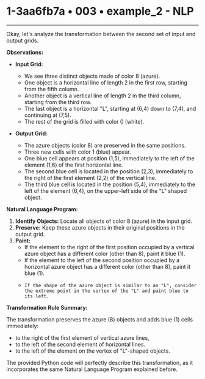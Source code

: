 # 1-3aa6fb7a • 003 • example_2 - NLP

---
Okay, let's analyze the transformation between the second set of input and output grids.

**Observations:**

*   **Input Grid:**
    *   We see three distinct objects made of color 8 (azure).
    *   One object is a horizontal line of length 2 in the first row, starting from the fifth column.
    *   Another object is a vertical line of length 2 in the third column, starting from the third row.
    *   The last object is a horizontal "L", starting at (6,4) down to (7,4), and continuing at (7,5).
    *   The rest of the grid is filled with color 0 (white).

*   **Output Grid:**
    *   The azure objects (color 8) are preserved in the same positions.
    *   Three new cells with color 1 (blue) appear.
    *    One blue cell appears at position (1,5), immediately to the left of the element (1,6) of the first horizontal line.
    *    The second blue cell is located in the position (2,3), immediately to the right of the first element (2,2) of the vertical line.
    *    The third blue cell is located in the position (5,4), immediately to the left of the element (6,4), on the upper-left side of the "L" shaped object.

**Natural Language Program:**

1.  **Identify Objects:** Locate all objects of color 8 (azure) in the input grid.
2.  **Preserve:** Keep these azure objects in their original positions in the output grid.
3. **Paint:**
    *    If the element to the right of the first position occupied by a vertical azure object has a different color (other than 8), paint it blue (1).
    *    If the element to the left of the second position occupied by a horizontal azure object has a different color (other than 8), paint it blue (1).
    *     If the shape of the azure object is similar to an "L", consider the extreme point in the vertex of the "L" and paint blue to its left.

**Transformation Rule Summary:**

The transformation preserves the azure (8) objects and adds blue (1) cells immediately:
* to the right of the first element of vertical azure lines,
* to the left of the second element of horizontal lines.
* to the left of the element on the vertex of "L"-shaped objects.

The provided Python code will perfectly describe this transformation, as it incorporates the same Natural Language Program explained before.

